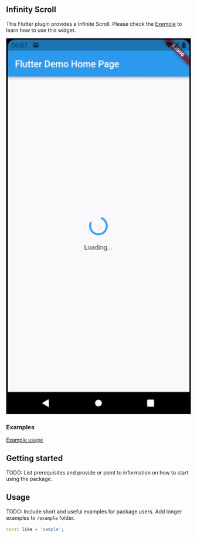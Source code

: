 ## Infinity Scroll

This Flutter plugin provides a Infinite Scroll. Please check the [Exemple](https://github.com/Marcoantonioo/infinity_scroll_package/tree/main/exemple/exemple_infinity_scroll) to learn how to use this widget.

![](https://github.com/Marcoantonioo/infinity_scroll_package/blob/main/exemple.gif)


### Examples
[Example usage](https://github.com/Marcoantonioo/infinity_scroll_package/tree/main/exemple/exemple_infinity_scroll)

## Getting started

TODO: List prerequisites and provide or point to information on how to
start using the package.

## Usage

TODO: Include short and useful examples for package users. Add longer examples
to `/example` folder. 

```dart
const like = 'sample';
```
